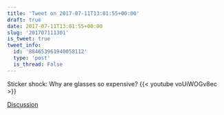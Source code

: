 ```yaml
---
title: 'Tweet on 2017-07-11T13:01:55+00:00'
draft: true
date: 2017-07-11T13:01:55+00:00
slug: '201707111301'
is_tweet: true
tweet_info:
  id: '884653961940058112'
  type: 'post'
  is_thread: False
---
```




Sticker shock: Why are glasses so expensive? {{< youtube voUiWOGv8ec >}}

[Discussion](https://x.com/sytelus/status/884653961940058112)
